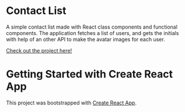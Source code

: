 # Contact List

A simple contact list made with React class components and functional components.
The application fetches a list of users, and gets the initials with help of an other API to make the avatar images for each user.

<a href="http://www.martinfjeld.github.io/react-contact-list/">Check out the project here!</a>

# Getting Started with Create React App

This project was bootstrapped with [Create React App](https://github.com/facebook/create-react-app).
